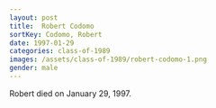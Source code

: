```yaml
---
layout: post
title:  Robert Codomo
sortKey: Codomo, Robert
date: 1997-01-29
categories: class-of-1989
images: /assets/class-of-1989/robert-codomo-1.png
gender: male
---
```

Robert died on January 29, 1997.
